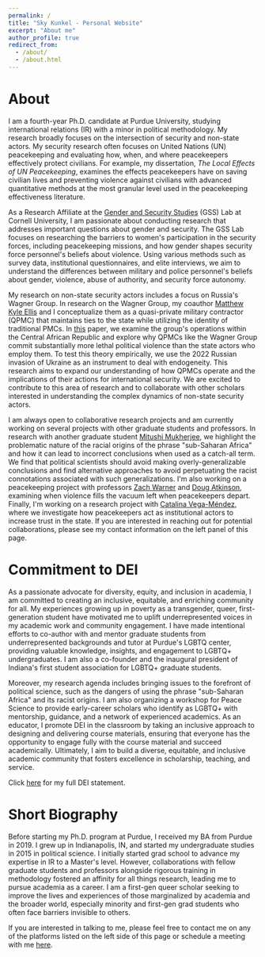 ```yaml
---
permalink: /
title: "Sky Kunkel - Personal Website"
excerpt: "About me"
author_profile: true
redirect_from:
  - /about/
  - /about.html
---
```

About
======
I am a fourth-year Ph.D. candidate at Purdue University, studying international relations (IR) with a minor in political methodology. My research broadly focuses on the intersection of security and non-state actors. My security research often focuses on United Nations (UN) peacekeeping and evaluating how, when, and where peacekeepers effectively protect civilians. For example, my dissertation, *The Local Effects of UN Peacekeeping*, examines the effects peacekeepers have on saving civilian lives and preventing violence against civilians with advanced quantitative methods at the most granular level used in the peacekeeping effectiveness literature.

As a Research Affiliate at the [Gender and Security Studies](https://www.sabrinamkarim.com/gsslab) (GSS) Lab at Cornell University, I am passionate about conducting research that addresses important questions about gender and security. The GSS Lab focuses on researching the barriers to women's participation in the security forces, including peacekeeping missions, and how gender shapes security force personnel's beliefs about violence. Using various methods such as survey data, institutional questionnaires, and elite interviews, we aim to understand the differences between military and police personnel's beliefs about gender, violence, abuse of authority, and security force autonomy.

My research on non-state security actors includes a focus on Russia's Wagner Group. In research on the Wagner Group, my coauthor [Matthew Kyle Ellis](https://www.linkedin.com/in/matt-ellis-7b187492/) and I conceptualize them as a quasi-private military contractor (QPMC) that maintains ties to the state while utilizing the identity of traditional PMCs. In [this](https://www.skytheacademic.com/files/violence_as_a_condition.pdf) paper, we examine the group's operations within the Central African Republic and explore why QPMCs like the Wagner Group commit substantially more lethal political violence than the state actors who employ them. To test this theory empirically, we use the 2022 Russian invasion of Ukraine as an instrument to deal with endogeneity. This research aims to expand our understanding of how QPMCs operate and the implications of their actions for international security. We are excited to contribute to this area of research and to collaborate with other scholars interested in understanding the complex dynamics of non-state security actors.

I am always open to collaborative research projects and am currently working on several projects with other graduate students and professors. In research with another graduate student [Mitushi Mukherjee](https://twitter.com/Mitushi_Mukh), we highlight the problematic nature of the racial origins of the phrase "sub-Saharan Africa" and how it can lead to incorrect conclusions when used as a catch-all term. We find that political scientists should avoid making overly-generalizable conclusions and find alternative approaches to avoid perpetuating the racist connotations associated with such generalizations. I'm also working on a peacekeeping project with professors [Zach Warner](https://zachwarner.net/) and [Doug Atkinson](https://dougbatkinson.wordpress.com/), examining when violence fills the vacuum left when peacekeepers depart. Finally, I'm working on a research project with [Catalina Vega-Méndez](https://www.linkedin.com/in/catalina-vega-mendez-9947a01b9/), where we investigate how peacekeepers act as institutional actors to increase trust in the state. If you are interested in reaching out for potential collaborations, please see my contact information on the left panel of this page.

Commitment to DEI
======
As a passionate advocate for diversity, equity, and inclusion in academia, I am committed to creating an inclusive, equitable, and enriching community for all. My experiences growing up in poverty as a transgender, queer, first-generation student have motivated me to uplift underrepresented voices in my academic work and community engagement. I have made intentional efforts to co-author with and mentor graduate students from underrepresented backgrounds and tutor at Purdue's LGBTQ center, providing valuable knowledge, insights, and engagement to LGBTQ+ undergraduates. I am also a co-founder and the inaugural president of Indiana's first student association for LGBTQ+ graduate students.

Moreover, my research agenda includes bringing issues to the forefront of political science, such as the dangers of using the phrase "sub-Saharan Africa" and its racist origins. I am also organizing a workshop for Peace Science to provide early-career scholars who identify as LGBTQ+ with mentorship, guidance, and a network of experienced academics. As an educator, I promote DEI in the classroom by taking an inclusive approach to designing and delivering course materials, ensuring that everyone has the opportunity to engage fully with the course material and succeed academically. Ultimately, I aim to build a diverse, equitable, and inclusive academic community that fosters excellence in scholarship, teaching, and service.

Click [here](https://www.skytheacademic.com/) for my full DEI statement.

Short Biography
======
Before starting my Ph.D. program at Purdue, I received my BA from Purdue in 2019. I grew up in Indianapolis, IN, and started my undergraduate studies in 2015 in political science. I initially started grad school to advance my expertise in IR to a Master's level. However, collaborations with fellow graduate students and professors alongside rigorous training in methodology fostered an affinity for all things research, leading me to pursue academia as a career. I am a first-gen queer scholar seeking to improve the lives and experiences of those marginalized by academia and the broader world, especially minority and first-gen grad students who often face barriers invisible to others.

If you are interested in talking to me, please feel free to contact me on any of the platforms listed on the left side of this page or schedule a meeting with me [here](https://koalendar.com/e/meet-with-sky/).

<!--
Site-wide configuration
------
The main configuration file for the site is in the base directory in [_config.yml](https://github.com/academicpages/academicpages.github.io/blob/master/_config.yml), which defines the content in the sidebars and other site-wide features. You will need to replace the default variables with ones about yourself and your site's github repository. The configuration file for the top menu is in [_data/navigation.yml](https://github.com/academicpages/academicpages.github.io/blob/master/_data/navigation.yml). For example, if you don't have a portfolio or blog posts, you can remove those items from that navigation.yml file to remove them from the header.

Create content & metadata
------
For site content, there is one markdown file for each type of content, which are stored in directories like _publications, _talks, _posts, _teaching, or _pages. For example, each talk is a markdown file in the [_talks directory](https://github.com/academicpages/academicpages.github.io/tree/master/_talks). At the top of each markdown file is structured data in YAML about the talk, which the theme will parse to do lots of cool stuff. The same structured data about a talk is used to generate the list of talks on the [Talks page](https://academicpages.github.io/talks), each [individual page](https://academicpages.github.io/talks/2012-03-01-talk-1) for specific talks, the talks section for the [CV page](https://academicpages.github.io/cv), and the [map of places you've given a talk](https://academicpages.github.io/talkmap.html) (if you run this [python file](https://github.com/academicpages/academicpages.github.io/blob/master/talkmap.py) or [Jupyter notebook](https://github.com/academicpages/academicpages.github.io/blob/master/talkmap.ipynb), which creates the HTML for the map based on the contents of the _talks directory).

**Markdown generator**

I have also created [a set of Jupyter notebooks](https://github.com/academicpages/academicpages.github.io/tree/master/markdown_generator
) that converts a CSV containing structured data about talks or presentations into individual markdown files that will be properly formatted for the academicpages template. The sample CSVs in that directory are the ones I used to create my own personal website at stuartgeiger.com. My usual workflow is that I keep a spreadsheet of my publications and talks, then run the code in these notebooks to generate the markdown files, then commit and push them to the GitHub repository. -->
